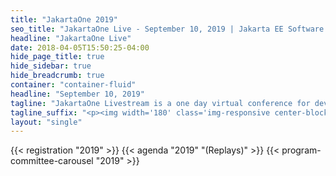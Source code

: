 ```yaml
---
title: "JakartaOne 2019"
seo_title: "JakartaOne Live - September 10, 2019 | Jakarta EE Software | Cloud Native"
headline: "JakartaOne Live"
date: 2018-04-05T15:50:25-04:00
hide_page_title: true
hide_sidebar: true
hide_breadcrumb: true
container: "container-fluid"
headline: "September 10, 2019"
tagline: "JakartaOne Livestream is a one day virtual conference for developers and technical business leaders that brings insights into the current state and future of Jakarta&trade; EE and related technologies focused on  developing cloud native Java applications."
tagline_suffix: "<p><img width='180' class='img-responsive center-block' src='/images/jakarta/jakarta-ee-logo.svg' alt='Jakarta EE: The New Home of Cloud Native Java'></p>"
layout: "single"
---
```


{{< registration "2019" >}}
{{< agenda "2019" "(Replays)" >}}
{{< program-committee-carousel "2019" >}}